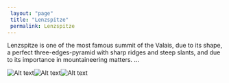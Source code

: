 ```yaml
---
 layout: "page"
 title: "Lenzspitze"
 permalink: Lenzspitze
---
```

Lenzspitze is one of the most famous summit of the Valais, due to its shape, a perfect three-edges-pyramid with sharp ridges and steep slants, and due to its importance in mountaineering matters. ...


![Alt text](https://www.mountain-forecast.com/system/images/17602/large_illustration/Lenzspitze.jpg "Lenzspitze")![Alt text](https://1001freedownloads.s3.amazonaws.com/photo/thumb/260423/Lenzspitze-mountain-northeast-face-020514D072BFFC8A.jpg "Lenzspitze")![Alt text](https://i.pinimg.com/originals/29/ba/66/29ba6675157e5531a61bded419a4325d.jpg "Lenzspitze")